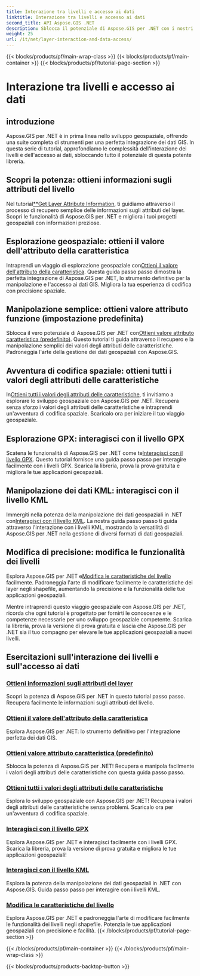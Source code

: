 ```yaml
---
title: Interazione tra livelli e accesso ai dati
linktitle: Interazione tra livelli e accesso ai dati
second_title: API Aspose.GIS .NET
description: Sblocca il potenziale di Aspose.GIS per .NET con i nostri tutorial sull'interazione dei livelli e sull'accesso ai dati. Esplora lo sviluppo geospaziale e manipola facilmente le funzionalità.
weight: 25
url: /it/net/layer-interaction-and-data-access/
---
```


{{< blocks/products/pf/main-wrap-class >}}
{{< blocks/products/pf/main-container >}}
{{< blocks/products/pf/tutorial-page-section >}}

# Interazione tra livelli e accesso ai dati

## introduzione

Aspose.GIS per .NET è in prima linea nello sviluppo geospaziale, offrendo una suite completa di strumenti per una perfetta integrazione dei dati GIS. In questa serie di tutorial, approfondiamo le complessità dell'interazione dei livelli e dell'accesso ai dati, sbloccando tutto il potenziale di questa potente libreria.

## Scopri la potenza: ottieni informazioni sugli attributi del livello
 Nel tutorial[**Get Layer Attribute Information](./get-layer-attribute-information/), ti guidiamo attraverso il processo di recupero semplice delle informazioni sugli attributi del layer. Scopri le funzionalità di Aspose.GIS per .NET e migliora i tuoi progetti geospaziali con informazioni preziose.

## Esplorazione geospaziale: ottieni il valore dell'attributo della caratteristica
Intraprendi un viaggio di esplorazione geospaziale con[Ottieni il valore dell'attributo della caratteristica](./get-feature-attribute-value/). Questa guida passo passo dimostra la perfetta integrazione di Aspose.GIS per .NET, lo strumento definitivo per la manipolazione e l'accesso ai dati GIS. Migliora la tua esperienza di codifica con precisione spaziale.

## Manipolazione semplice: ottieni valore attributo funzione (impostazione predefinita)
 Sblocca il vero potenziale di Aspose.GIS per .NET con[Ottieni valore attributo caratteristica (predefinito)](./get-feature-attribute-value-default/). Questo tutorial ti guida attraverso il recupero e la manipolazione semplici dei valori degli attributi delle caratteristiche. Padroneggia l'arte della gestione dei dati geospaziali con Aspose.GIS.

## Avventura di codifica spaziale: ottieni tutti i valori degli attributi delle caratteristiche
 In[Ottieni tutti i valori degli attributi delle caratteristiche](./get-all-feature-attribute-values/), ti invitiamo a esplorare lo sviluppo geospaziale con Aspose.GIS per .NET. Recupera senza sforzo i valori degli attributi delle caratteristiche e intraprendi un'avventura di codifica spaziale. Scaricalo ora per iniziare il tuo viaggio geospaziale.

## Esplorazione GPX: interagisci con il livello GPX
Scatena le funzionalità di Aspose.GIS per .NET come te[Interagisci con il livello GPX](./interact-with-gpx-layer/). Questo tutorial fornisce una guida passo passo per interagire facilmente con i livelli GPX. Scarica la libreria, prova la prova gratuita e migliora le tue applicazioni geospaziali.

## Manipolazione dei dati KML: interagisci con il livello KML
 Immergiti nella potenza della manipolazione dei dati geospaziali in .NET con[Interagisci con il livello KML](./interact-with-kml-layer/). La nostra guida passo passo ti guida attraverso l'interazione con i livelli KML, mostrando la versatilità di Aspose.GIS per .NET nella gestione di diversi formati di dati geospaziali.

## Modifica di precisione: modifica le funzionalità dei livelli
 Esplora Aspose.GIS per .NET e[Modifica le caratteristiche del livello](./modify-layer-features/) facilmente. Padroneggia l'arte di modificare facilmente le caratteristiche dei layer negli shapefile, aumentando la precisione e la funzionalità delle tue applicazioni geospaziali.

Mentre intraprendi questo viaggio geospaziale con Aspose.GIS per .NET, ricorda che ogni tutorial è progettato per fornirti le conoscenze e le competenze necessarie per uno sviluppo geospaziale competente. Scarica la libreria, prova la versione di prova gratuita e lascia che Aspose.GIS per .NET sia il tuo compagno per elevare le tue applicazioni geospaziali a nuovi livelli.

## Esercitazioni sull'interazione dei livelli e sull'accesso ai dati
### [Ottieni informazioni sugli attributi del layer](./get-layer-attribute-information/)
Scopri la potenza di Aspose.GIS per .NET in questo tutorial passo passo. Recupera facilmente le informazioni sugli attributi del livello. 
### [Ottieni il valore dell'attributo della caratteristica](./get-feature-attribute-value/)
Esplora Aspose.GIS per .NET: lo strumento definitivo per l'integrazione perfetta dei dati GIS.
### [Ottieni valore attributo caratteristica (predefinito)](./get-feature-attribute-value-default/)
Sblocca la potenza di Aspose.GIS per .NET! Recupera e manipola facilmente i valori degli attributi delle caratteristiche con questa guida passo passo.
### [Ottieni tutti i valori degli attributi delle caratteristiche](./get-all-feature-attribute-values/)
Esplora lo sviluppo geospaziale con Aspose.GIS per .NET! Recupera i valori degli attributi delle caratteristiche senza problemi. Scaricalo ora per un'avventura di codifica spaziale.
### [Interagisci con il livello GPX](./interact-with-gpx-layer/)
Esplora Aspose.GIS per .NET e interagisci facilmente con i livelli GPX. Scarica la libreria, prova la versione di prova gratuita e migliora le tue applicazioni geospaziali!
### [Interagisci con il livello KML](./interact-with-kml-layer/)
Esplora la potenza della manipolazione dei dati geospaziali in .NET con Aspose.GIS. Guida passo passo per interagire con i livelli KML. 
### [Modifica le caratteristiche del livello](./modify-layer-features/)
Esplora Aspose.GIS per .NET e padroneggia l'arte di modificare facilmente le funzionalità dei livelli negli shapefile. Potenzia le tue applicazioni geospaziali con precisione e facilità.
{{< /blocks/products/pf/tutorial-page-section >}}

{{< /blocks/products/pf/main-container >}}
{{< /blocks/products/pf/main-wrap-class >}}

{{< blocks/products/products-backtop-button >}}
